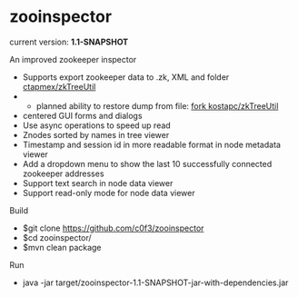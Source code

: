 zooinspector
============

current version: __1.1-SNAPSHOT__

An improved zookeeper inspector

- Supports export zookeeper data to .zk, XML and folder [ctapmex/zkTreeUtil][1]
- - planned ability to restore dump from file: [fork kostapc/zkTreeUtil][2]
- centered GUI forms and dialogs
- Use async operations to speed up read
- Znodes sorted by names in tree viewer
- Timestamp and session id in more readable format in node metadata viewer
- Add a dropdown menu to show the last 10 successfully connected zookeeper addresses
- Support text search in node data viewer
- Support read-only mode for node data viewer

Build
- $git clone https://github.com/c0f3/zooinspector
- $cd zooinspector/
- $mvn clean package

Run
- java -jar target/zooinspector-1.1-SNAPSHOT-jar-with-dependencies.jar

[1]: https://github.com/ctapmex/zkTreeUtil
[2]: https://github.com/kostapc/zkTreeUtil
